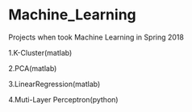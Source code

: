 # Machine_Learning
Projects when took Machine Learning in Spring 2018

1.K-Cluster(matlab)

2.PCA(matlab)

3.LinearRegression(matlab)

4.Muti-Layer Perceptron(python)
